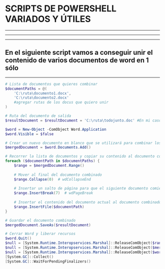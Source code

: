 # SCRIPTS DE POWERSHELL VARIADOS Y ÚTILES
-------------------------------------------------
-------------------------------------------------
-------------------------------------------------
## En el siguiente script vamos a conseguir unir el contenido de varios documentos de word en 1 sólo
-------------------------------------------------
```Powershell
# Lista de documentos que quieres combinar
$documentPaths = @(
    'C:\ruta\documento1.docx',
    'C:\ruta\documento2.docx'
    #agregar rutas de los docus que quiero unir
)

# Ruta del documento de salida
$resultDocument = $resultDocument = 'C:\ruta\todojunto.doc' #En mi caso he puesto la extensión .doc por que con la de .docx no me funcionaba

$word = New-Object -ComObject Word.Application
$word.Visible = $false

# Crear un nuevo documento en blanco que se utilizará para combinar los documentos
$mergedDocument = $word.Documents.Add()

# Recorrer la lista de documentos y copiar su contenido al documento combinado
foreach ($documentPath in $documentPaths) {
    $range = $mergedDocument.Range()
    
    # Mover al final del documento combinado
    $range.Collapse(0)  # wdCollapseEnd
    
    # Insertar un salto de página para que el siguiente documento comience en una nueva página
    $range.InsertBreak(7)  # wdPageBreak
    
    # Insertar el contenido del documento actual al documento combinado
    $range.InsertFile($documentPath)
}

# Guardar el documento combinado
$mergedDocument.SaveAs($resultDocument)

# Cerrar Word y liberar recursos
$word.Quit()
$null = [System.Runtime.Interopservices.Marshal]::ReleaseComObject($range)
$null = [System.Runtime.Interopservices.Marshal]::ReleaseComObject($mergedDocument)
$null = [System.Runtime.Interopservices.Marshal]::ReleaseComObject($word)
[System.GC]::Collect()
[System.GC]::WaitForPendingFinalizers()

```
